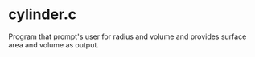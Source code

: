 # cylinder.c
Program that prompt's user for radius and volume and provides surface area and volume as output.
